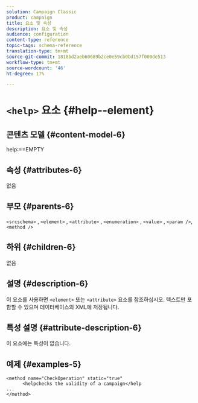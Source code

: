 ```yaml
---
solution: Campaign Classic
product: campaign
title: 요소 및 속성
description: 요소 및 속성
audience: configuration
content-type: reference
topic-tags: schema-reference
translation-type: tm+mt
source-git-commit: 1818bd2aeb60689b2ce0e59cb0bd157f000de513
workflow-type: tm+mt
source-wordcount: '46'
ht-degree: 17%

---
```



# `<help>` 요소  {#help--element}

## 콘텐츠 모델 {#content-model-6}

help:==EMPTY

## 속성 {#attributes-6}

없음

## 부모 {#parents-6}

`<srcschema>`  ,   `<element>`   ,    `<attribute>`    ,     `<enumeration>`     ,      `<value>`      ,     `<param />`,       `<method />`

## 하위 {#children-6}

없음

## 설명 {#description-6}

이 요소를 사용하면 `<element>` 또는 `<attribute>`   요소를 참조하십시오. 텍스트만 포함할 수 있으며 데이터베이스의 XML에 저장됩니다.

## 특성 설명 {#attribute-description-6}

이 요소에는 특성이 없습니다.

## 예제 {#examples-5}

```
<method name="CheckOperation" static="true"
      <helpchecks the validity of a campaign</help
...
</method> 
```
